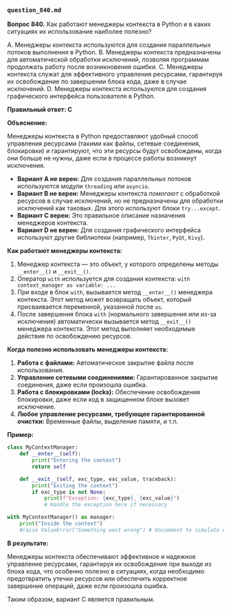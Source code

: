 ### `question_840.md`

**Вопрос 840.** Как работают менеджеры контекста в Python и в каких ситуациях их использование наиболее полезно?

A. Менеджеры контекста используются для создания параллельных потоков выполнения в Python.
B. Менеджеры контекста предназначены для автоматической обработки исключений, позволяя программам продолжать работу после возникновения ошибки.
C. Менеджеры контекста служат для эффективного управления ресурсами, гарантируя их освобождение по завершении блока кода, даже в случае исключений.
D. Менеджеры контекста используются для создания графического интерфейса пользователя в Python.

**Правильный ответ: C**

**Объяснение:**

Менеджеры контекста в Python предоставляют удобный способ управления ресурсами (такими как файлы, сетевые соединения, блокировки) и гарантируют, что эти ресурсы будут освобождены, когда они больше не нужны, даже если в процессе работы возникнут исключения.

*   **Вариант A не верен:** Для создания параллельных потоков используются модули `threading` или `asyncio`.
*   **Вариант B не верен:** Менеджеры контекста *помогают* с обработкой ресурсов в случае исключений, но не предназначены для обработки исключений как таковых. Для этого используют блоки `try...except`.
*   **Вариант C верен:** Это правильное описание назначения менеджеров контекста.
*   **Вариант D не верен:** Для создания графического интерфейса используют другие библиотеки (например, `Tkinter`, `PyQt`, `Kivy`).

**Как работают менеджеры контекста:**

1.  Менеджер контекста — это объект, у которого определены методы `__enter__()` и `__exit__()`.
2.  Оператор `with` используется для создания контекста: `with context_manager as variable: ...`
3.  При входе в блок `with`, вызывается метод `__enter__()` менеджера контекста. Этот метод может возвращать объект, который присваивается переменной, указанной после `as`.
4.  После завершения блока `with` (нормального завершения или из-за исключения) автоматически вызывается метод `__exit__()` менеджера контекста. Этот метод выполняет необходимые действия по освобождению ресурсов.

**Когда полезно использовать менеджеры контекста:**

1.  **Работа с файлами:** Автоматическое закрытие файла после использования.
2.  **Управление сетевыми соединениями:** Гарантированное закрытие соединения, даже если произошла ошибка.
3.  **Работа с блокировками (locks):** Обеспечение освобождения блокировки, даже если код в защищенном блоке вызовет исключение.
4.  **Любое управление ресурсами, требующее гарантированной очистки:** Временные файлы, выделение памяти, и т.п.

**Пример:**

```python
class MyContextManager:
    def __enter__(self):
        print("Entering the context")
        return self

    def __exit__(self, exc_type, exc_value, traceback):
        print("Exiting the context")
        if exc_type is not None:
            print(f"Exception: {exc_type}, {exc_value}")
            # Handle the exception here if necessary

with MyContextManager() as manager:
    print("Inside the context")
    #raise ValueError("Something went wrong") # Uncomment to simulate exception
```

**В результате:**

Менеджеры контекста обеспечивают эффективное и надежное управление ресурсами, гарантируя их освобождение при выходе из блока кода, что особенно полезно в ситуациях, когда необходимо предотвратить утечки ресурсов или обеспечить корректное завершение операций, даже если произошла ошибка.

Таким образом, вариант C является правильным.
